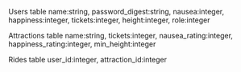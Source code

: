 Users table
  name:string, password_digest:string, nausea:integer, happiness:integer, tickets:integer, height:integer, role:integer


Attractions table
  name:string, tickets:integer, nausea_rating:integer, happiness_rating:integer, min_height:integer

Rides table
  user_id:integer, attraction_id:integer
